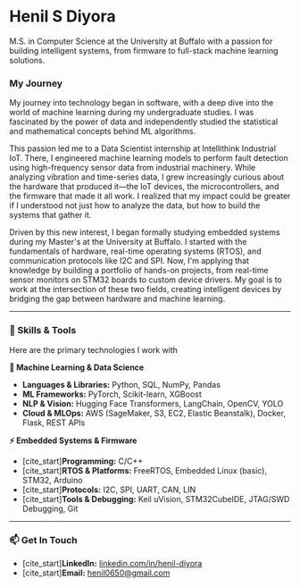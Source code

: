 # Henil S Diyora

M.S. in Computer Science at the University at Buffalo with a passion for building intelligent systems, from firmware to full-stack machine learning solutions.

### My Journey
My journey into technology began in software, with a deep dive into the world of machine learning during my undergraduate studies. I was fascinated by the power of data and independently studied the statistical and mathematical concepts behind ML algorithms.

This passion led me to a Data Scientist internship at Intellithink Industrial IoT. There, I engineered machine learning models to perform fault detection using high-frequency sensor data from industrial machinery. While analyzing vibration and time-series data, I grew increasingly curious about the hardware that produced it—the IoT devices, the microcontrollers, and the firmware that made it all work. I realized that my impact could be greater if I understood not just how to analyze the data, but how to build the systems that gather it.

Driven by this new interest, I began formally studying embedded systems during my Master's at the University at Buffalo. I started with the fundamentals of hardware, real-time operating systems (RTOS), and communication protocols like I2C and SPI. Now, I'm applying that knowledge by building a portfolio of hands-on projects, from real-time sensor monitors on STM32 boards to custom device drivers. My goal is to work at the intersection of these two fields, creating intelligent devices by bridging the gap between hardware and machine learning.

---

### 🔧 Skills & Tools

Here are the primary technologies I work with

**🤖 Machine Learning & Data Science**
* **Languages & Libraries:** Python, SQL, NumPy, Pandas
* **ML Frameworks:** PyTorch, Scikit-learn, XGBoost
* **NLP & Vision:** Hugging Face Transformers, LangChain, OpenCV, YOLO
* **Cloud & MLOps:** AWS (SageMaker, S3, EC2, Elastic Beanstalk), Docker, Flask, REST APIs

**⚡ Embedded Systems & Firmware**
* [cite_start]**Programming:** C/C++
* [cite_start]**RTOS & Platforms:** FreeRTOS, Embedded Linux (basic), STM32, Arduino
* [cite_start]**Protocols:** I2C, SPI, UART, CAN, LIN
* [cite_start]**Tools & Debugging:** Keil uVision, STM32CubeIDE, JTAG/SWD Debugging, Git

---

### 📫 Get In Touch

* [cite_start]**LinkedIn:** [linkedin.com/in/henil-diyora](https://www.linkedin.com/in/henil-diyora)
* [cite_start]**Email:** [henil0650@gmail.com](mailto:henil0650@gmail.com)
